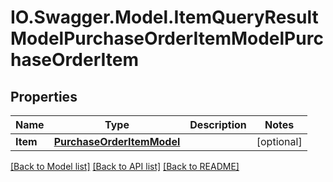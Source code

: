# IO.Swagger.Model.ItemQueryResultModelPurchaseOrderItemModelPurchaseOrderItem
## Properties

Name | Type | Description | Notes
------------ | ------------- | ------------- | -------------
**Item** | [**PurchaseOrderItemModel**](PurchaseOrderItemModel.md) |  | [optional] 

[[Back to Model list]](../README.md#documentation-for-models) [[Back to API list]](../README.md#documentation-for-api-endpoints) [[Back to README]](../README.md)

